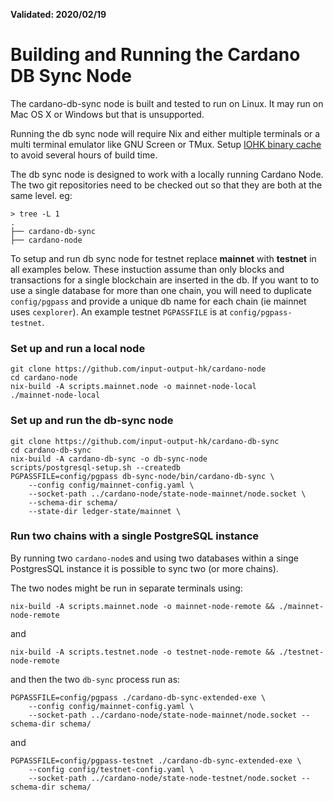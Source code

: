 **Validated: 2020/02/19**

# Building and Running the Cardano DB Sync Node

The cardano-db-sync node is built and tested to run on Linux. It may run on Mac OS X or Windows but
that is unsupported.

Running the db sync node will require Nix and either multiple terminals or a multi terminal
emulator like GNU Screen or TMux. Setup [IOHK binary cache](https://github.com/input-output-hk/iohk-nix/blob/master/docs/nix.md) to avoid several hours of build time.

The db sync node is designed to work with a locally running Cardano Node. The two git repositories need to be checked out so that
they are both at the same level. eg:

```
> tree -L 1
.
├── cardano-db-sync
├── cardano-node
```
To setup and run db sync node for testnet replace **mainnet** with **testnet** in all examples below.
These instuction assume than only blocks and transactions for a single blockchain are inserted in
the db. If you want to to use a single database for more than one chain, you will need to duplicate
`config/pgpass` and provide a unique db name for each chain (ie mainnet uses `cexplorer`). An example
testnet `PGPASSFILE` is at `config/pgpass-testnet`.

### Set up and run a local node
```
git clone https://github.com/input-output-hk/cardano-node
cd cardano-node
nix-build -A scripts.mainnet.node -o mainnet-node-local
./mainnet-node-local
```

### Set up and run the db-sync node
```
git clone https://github.com/input-output-hk/cardano-db-sync
cd cardano-db-sync
nix-build -A cardano-db-sync -o db-sync-node
scripts/postgresql-setup.sh --createdb
PGPASSFILE=config/pgpass db-sync-node/bin/cardano-db-sync \
    --config config/mainnet-config.yaml \
    --socket-path ../cardano-node/state-node-mainnet/node.socket \
    --schema-dir schema/
    --state-dir ledger-state/mainnet \
```

### Run two chains with a single PostgreSQL instance

By running two `cardano-node`s and using two databases within a singe PostgresSQL instance it is
possible to sync two (or more chains).

The two nodes might be run in separate terminals using:
```
nix-build -A scripts.mainnet.node -o mainnet-node-remote && ./mainnet-node-remote
```
and
```
nix-build -A scripts.testnet.node -o testnet-node-remote && ./testnet-node-remote
```
and then the two `db-sync` process run as:
```
PGPASSFILE=config/pgpass ./cardano-db-sync-extended-exe \
    --config config/mainnet-config.yaml \
    --socket-path ../cardano-node/state-node-mainnet/node.socket --schema-dir schema/
```
and
```
PGPASSFILE=config/pgpass-testnet ./cardano-db-sync-extended-exe \
    --config config/testnet-config.yaml \
    --socket-path ../cardano-node/state-node-testnet/node.socket --schema-dir schema/
```
